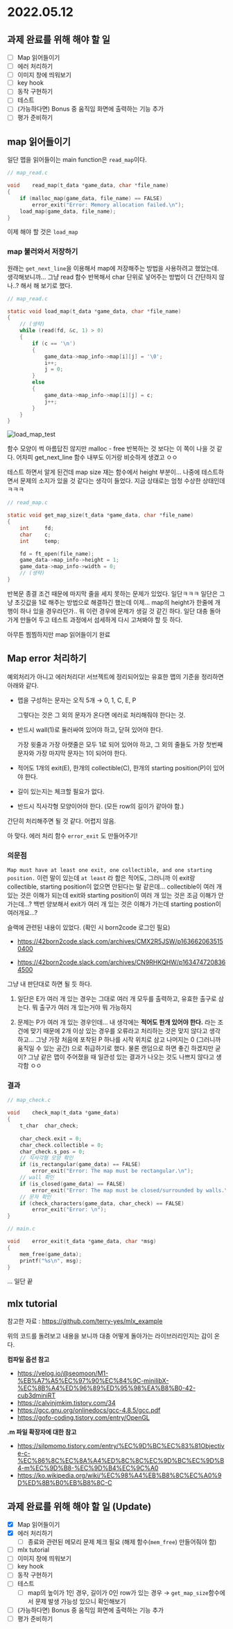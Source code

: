 # 2022.05.12

## 과제 완료를 위해 해야 할 일

- [ ] Map 읽어들이기
- [ ] 에러 처리하기
- [ ] 이미지 창에 띄워보기
- [ ] key hook
- [ ] 동작 구현하기
- [ ] 테스트
- [ ] (가능하다면) Bonus 중 움직임 화면에 출력하는 기능 추가
- [ ] 평가 준비하기

## map 읽어들이기

일단 맵을 읽어들이는 main function은 `read_map`이다.

```c
// map_read.c

void	read_map(t_data *game_data, char *file_name)
{
	if (malloc_map(game_data, file_name) == FALSE)
		error_exit("Error: Memory allocation failed.\n");
	load_map(game_data, file_name);
}
```

이제 해야 할 것은 `load_map`

### map 불러와서 저장하기

원래는 `get_next_line`을 이용해서 map에 저장해주는 방법을 사용하려고 했었는데. 생각해보니까... 그냥 read 함수 반복해서 char 단위로 넣어주는 방법이 더 간단하지 않나..? 해서 해 보기로 했다.

```c
// map_read.c

static void	load_map(t_data *game_data, char *file_name)
{
	// (생략)
	while (read(fd, &c, 1) > 0)
	{
		if (c == '\n')
		{
			game_data->map_info->map[i][j] = '\0';
			i++;
			j = 0;
		}
		else
		{
			game_data->map_info->map[i][j] = c;
			j++;
		}
	}
}
```

![load_map_test](./img/screenshot_load_map_test.png)

함수 모양이 썩 아름답진 않지만 malloc - free 반복하는 것 보다는 이 쪽이 나을 것 같다. 어차피 get_next_line 함수 내부도 이거랑 비슷하게 생겼고 ㅇㅇ

테스트 하면서 알게 된건데 map size 재는 함수에서 height 부분이... 나중에 테스트하면서 문제의 소지가 있을 것 같다는 생각이 들었다. 지금 상태로는 엄청 수상한 상태인데ㅋㅋㅋ

```c
// read_map.c

static void	get_map_size(t_data *game_data, char *file_name)
{
	int		fd;
	char	c;
	int		temp;

	fd = ft_open(file_name);
	game_data->map_info->height = 1;
	game_data->map_info->width = 0;
	// (생략)
}
```

반복문 종결 조건 때문에 마지막 줄을 세지 못하는 문제가 있었다. 일단ㅋㅋㅋ 일단은 그냥 초깃값을 1로 해주는 방법으로 해결하긴 했는데 이제... map의 height가 한줄에 개행이 하나 있을 경우라던가.. 뭐 이런 경우에 문제가 생길 것 같긴 하다. 일단 대충 돌아가게 만들어 두고 테스트 과정에서 섬세하게 다시 고쳐봐야 할 듯 하다. 

아무튼 찜찜하지만 map 읽어들이기 완료

## Map error 처리하기

예외처리가 아니고 에러처리다! 서브젝트에 정리되어있는 유효한 맵의 기준을 정리하면 아래와 같다.

- 맵을 구성하는 문자는 오직 5개 → 0, 1, C, E, P

  그렇다는 것은 그 외의 문자가 온다면 에러로 처리해줘야 한다는 것.

- 반드시 wall(1)로 둘러싸여 있어야 하고, 닫혀 있어야 한다. 

  가장 윗줄과 가장 아랫줄은 모두 1로 되어 있어야 하고, 그 외의 줄들도 가장 첫번째 문자와 가장 마지막 문자는 1이 되어야 한다.

- 적어도 1개의 exit(E), 한개의 collectible(C), 한개의 starting position(P)이 있어야 한다.

- 길이 있는지는 체크할 필요가 없다.

- 반드시 직사각형 모양이어야 한다. (모든 row의 길이가 같아야 함.)

간단히 처리해주면 될 것 같다. 어렵지 않음.

아 맞다. 에러 처리 함수 `error_exit` 도 만들어주기!

### 의문점

`Map must have at least one exit, one collectible, and one starting position.` 이런 말이 있는데 `at least` 라 함은 적어도, 그러니까 이 exit랑 collectible, starting position이 없으면 안된다는 말 같은데... collectible이 여러 개 있는 것은 이해가 되는데 exit와 starting position이 여러 개 있는 것은 조금 이해가 안가는데...? 백번 양보해서 exit가 여러 개 있는 것은 이해가 가는데 starting postion이 여러개요...? 

슬랙에 관련된 내용이 있었다. (확인 시 born2code 로그인 필요)

- <https://42born2code.slack.com/archives/CMX2R5JSW/p1636620635150400>

- <https://42born2code.slack.com/archives/CN9RHKQHW/p1634747208364500>

그냥 내 판단대로 하면 될 듯 하다.

1. 일단은 E가 여러 개 있는 경우는 그대로 여러 개 모두를 출력하고, 유효한 출구로 삼는다. 뭐 출구가 여러 개 있는거야 뭐 가능하지

2. 문제는 P가 여러 개 있는 경우인데... 내 생각에는 **적어도 한개 있어야 한다.** 라는 조건에 맞기 때문에 2개 이상 있는 경우를 오류라고 처리하는 것은 맞지 않다고 생각하고... 그냥 가장 처음에 포착된 P 하나를 시작 위치로 삼고 나머지는 0 (그러니까 움직일 수 있는 공간) 으로 취급하기로 했다. 물론 랜덤으로 하면 좋긴 하겠지만 굳이? 그냥 같은 맵이 주어졌을 때 일관성 있는 결과가 나오는 것도 나쁘지 않다고 생각함 ㅇㅇ

### 결과

```c
// map_check.c

void    check_map(t_data *game_data)
{
    t_char  char_check;
    
    char_check.exit = 0;
    char_check.collectible = 0;
    char_check.s_pos = 0;
    // 직사각형 모양 확인
    if (is_rectangular(game_data) == FALSE)
        error_exit("Error: The map must be rectangular.\n");
    // wall 확인
    if (is_closed(game_data) == FALSE)
        error_exit("Error: The map must be closed/surrounded by walls.\n");
    // 문자 확인
    if (check_characters(game_data, char_check) == FALSE)
        error_exit("Error: \n");
}
```

```c
// main.c

void    error_exit(t_data *game_data, char *msg)
{
    mem_free(game_data);
    printf("%s\n", msg);
}
```

... 일단 끝

## mlx tutorial

참고한 자료 : <https://github.com/terry-yes/mlx_example>

위의 코드를 돌려보고 내용을 보니까 대충 어떻게 돌아가는 라이브러리인지는 감이 온다. 

**컴파일 옵션 참고**
- <https://velog.io/@seomoon/M1-%EB%A7%A5%EC%97%90%EC%84%9C-minilibX-%EC%8B%A4%ED%96%89%ED%95%98%EA%B8%B0-42-cub3dminiRT>
- <https://calvinjmkim.tistory.com/34>
- <https://gcc.gnu.org/onlinedocs/gcc-4.8.5/gcc.pdf>
- <https://gofo-coding.tistory.com/entry/OpenGL>

**.m 파일 확장자에 대한 참고**
- <https://silpmomo.tistory.com/entry/%EC%9D%BC%EC%83%81Objective-c-%EC%86%8C%EC%8A%A4%ED%8C%8C%EC%9D%BC%EC%9D%B4-m%EC%9D%B8-%EC%9D%B4%EC%9C%A0>
- <https://ko.wikipedia.org/wiki/%EC%98%A4%EB%B8%8C%EC%A0%9D%ED%8B%B0%EB%B8%8C-C>

## 과제 완료를 위해 해야 할 일 (Update)

- [x] Map 읽어들이기
- [x] 에러 처리하기
  - [ ] 종료와 관련된 메모리 문제 체크 필요 (해제 함수(`mem_free`) 만들어줘야 함)
- [ ] mlx tutorial
- [ ] 이미지 창에 띄워보기
- [ ] key hook
- [ ] 동작 구현하기
- [ ] 테스트
  - [ ] map의 높이가 1인 경우, 길이가 0인 row가 있는 경우 → `get_map_size`함수에서 문제 발생 가능성 있으니 확인해보기
- [ ] (가능하다면) Bonus 중 움직임 화면에 출력하는 기능 추가
- [ ] 평가 준비하기